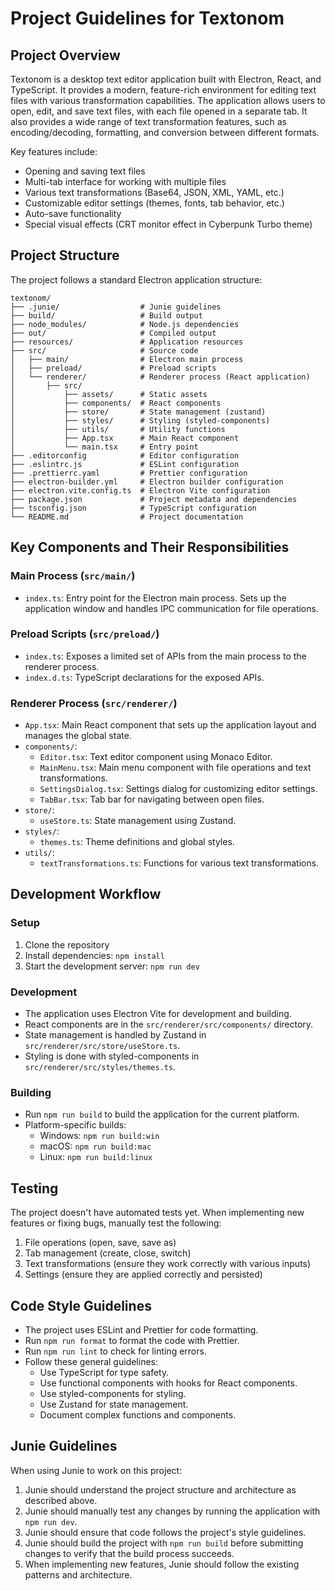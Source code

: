 # Project Guidelines for Textonom

## Project Overview
Textonom is a desktop text editor application built with Electron, React, and TypeScript. It provides a modern, feature-rich environment for editing text files with various transformation capabilities. The application allows users to open, edit, and save text files, with each file opened in a separate tab. It also provides a wide range of text transformation features, such as encoding/decoding, formatting, and conversion between different formats.

Key features include:
- Opening and saving text files
- Multi-tab interface for working with multiple files
- Various text transformations (Base64, JSON, XML, YAML, etc.)
- Customizable editor settings (themes, fonts, tab behavior, etc.)
- Auto-save functionality
- Special visual effects (CRT monitor effect in Cyberpunk Turbo theme)

## Project Structure
The project follows a standard Electron application structure:

```
textonom/
├── .junie/                  # Junie guidelines
├── build/                   # Build output
├── node_modules/            # Node.js dependencies
├── out/                     # Compiled output
├── resources/               # Application resources
├── src/                     # Source code
│   ├── main/                # Electron main process
│   ├── preload/             # Preload scripts
│   └── renderer/            # Renderer process (React application)
│       ├── src/
│           ├── assets/      # Static assets
│           ├── components/  # React components
│           ├── store/       # State management (zustand)
│           ├── styles/      # Styling (styled-components)
│           ├── utils/       # Utility functions
│           ├── App.tsx      # Main React component
│           └── main.tsx     # Entry point
├── .editorconfig            # Editor configuration
├── .eslintrc.js             # ESLint configuration
├── .prettierrc.yaml         # Prettier configuration
├── electron-builder.yml     # Electron builder configuration
├── electron.vite.config.ts  # Electron Vite configuration
├── package.json             # Project metadata and dependencies
├── tsconfig.json            # TypeScript configuration
└── README.md                # Project documentation
```

## Key Components and Their Responsibilities

### Main Process (`src/main/`)
- `index.ts`: Entry point for the Electron main process. Sets up the application window and handles IPC communication for file operations.

### Preload Scripts (`src/preload/`)
- `index.ts`: Exposes a limited set of APIs from the main process to the renderer process.
- `index.d.ts`: TypeScript declarations for the exposed APIs.

### Renderer Process (`src/renderer/`)
- `App.tsx`: Main React component that sets up the application layout and manages the global state.
- `components/`:
  - `Editor.tsx`: Text editor component using Monaco Editor.
  - `MainMenu.tsx`: Main menu component with file operations and text transformations.
  - `SettingsDialog.tsx`: Settings dialog for customizing editor settings.
  - `TabBar.tsx`: Tab bar for navigating between open files.
- `store/`:
  - `useStore.ts`: State management using Zustand.
- `styles/`:
  - `themes.ts`: Theme definitions and global styles.
- `utils/`:
  - `textTransformations.ts`: Functions for various text transformations.

## Development Workflow

### Setup
1. Clone the repository
2. Install dependencies: `npm install`
3. Start the development server: `npm run dev`

### Development
- The application uses Electron Vite for development and building.
- React components are in the `src/renderer/src/components/` directory.
- State management is handled by Zustand in `src/renderer/src/store/useStore.ts`.
- Styling is done with styled-components in `src/renderer/src/styles/themes.ts`.

### Building
- Run `npm run build` to build the application for the current platform.
- Platform-specific builds:
  - Windows: `npm run build:win`
  - macOS: `npm run build:mac`
  - Linux: `npm run build:linux`

## Testing
The project doesn't have automated tests yet. When implementing new features or fixing bugs, manually test the following:
1. File operations (open, save, save as)
2. Tab management (create, close, switch)
3. Text transformations (ensure they work correctly with various inputs)
4. Settings (ensure they are applied correctly and persisted)

## Code Style Guidelines
- The project uses ESLint and Prettier for code formatting.
- Run `npm run format` to format the code with Prettier.
- Run `npm run lint` to check for linting errors.
- Follow these general guidelines:
  - Use TypeScript for type safety.
  - Use functional components with hooks for React components.
  - Use styled-components for styling.
  - Use Zustand for state management.
  - Document complex functions and components.

## Junie Guidelines
When using Junie to work on this project:
1. Junie should understand the project structure and architecture as described above.
2. Junie should manually test any changes by running the application with `npm run dev`.
3. Junie should ensure that code follows the project's style guidelines.
4. Junie should build the project with `npm run build` before submitting changes to verify that the build process succeeds.
5. When implementing new features, Junie should follow the existing patterns and architecture.

